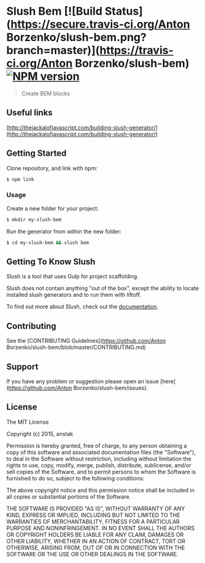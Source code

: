 # Slush Bem [![Build Status](https://secure.travis-ci.org/Anton Borzenko/slush-bem.png?branch=master)](https://travis-ci.org/Anton Borzenko/slush-bem) [![NPM version](https://badge-me.herokuapp.com/api/npm/slush-bem.png)](http://badges.enytc.com/for/npm/slush-bem)

> Create BEM blocks

## Useful links
[http://thejackalofjavascript.com/building-slush-generator/](http://thejackalofjavascript.com/building-slush-generator/)

## Getting Started

Clone repository, and link with npm:

```bash
$ npm link
```

### Usage

Create a new folder for your project:

```bash
$ mkdir my-slush-bem
```

Run the generator from within the new folder:

```bash
$ cd my-slush-bem && slush bem
```

## Getting To Know Slush

Slush is a tool that uses Gulp for project scaffolding.

Slush does not contain anything "out of the box", except the ability to locate installed slush generators and to run them with liftoff.

To find out more about Slush, check out the [documentation](https://github.com/slushjs/slush).

## Contributing

See the [CONTRIBUTING Guidelines](https://github.com/Anton Borzenko/slush-bem/blob/master/CONTRIBUTING.md)

## Support
If you have any problem or suggestion please open an issue [here](https://github.com/Anton Borzenko/slush-bem/issues).

## License 

The MIT License

Copyright (c) 2015, anstak

Permission is hereby granted, free of charge, to any person
obtaining a copy of this software and associated documentation
files (the "Software"), to deal in the Software without
restriction, including without limitation the rights to use,
copy, modify, merge, publish, distribute, sublicense, and/or sell
copies of the Software, and to permit persons to whom the
Software is furnished to do so, subject to the following
conditions:

The above copyright notice and this permission notice shall be
included in all copies or substantial portions of the Software.

THE SOFTWARE IS PROVIDED "AS IS", WITHOUT WARRANTY OF ANY KIND,
EXPRESS OR IMPLIED, INCLUDING BUT NOT LIMITED TO THE WARRANTIES
OF MERCHANTABILITY, FITNESS FOR A PARTICULAR PURPOSE AND
NONINFRINGEMENT. IN NO EVENT SHALL THE AUTHORS OR COPYRIGHT
HOLDERS BE LIABLE FOR ANY CLAIM, DAMAGES OR OTHER LIABILITY,
WHETHER IN AN ACTION OF CONTRACT, TORT OR OTHERWISE, ARISING
FROM, OUT OF OR IN CONNECTION WITH THE SOFTWARE OR THE USE OR
OTHER DEALINGS IN THE SOFTWARE.

